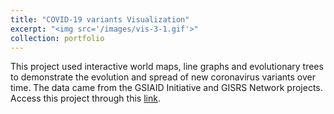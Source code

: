 ```yaml
---
title: "COVID-19 variants Visualization"
excerpt: "<img src='/images/vis-3-1.gif'>"
collection: portfolio
---
```

This project used interactive world maps, line graphs and evolutionary trees to demonstrate the evolution and spread of new coronavirus variants over time. The data came from the GSIAID Initiative and GISRS Network projects. Access this project through this [link](https://github.com/RJSSUE/Visualization-COVID19).